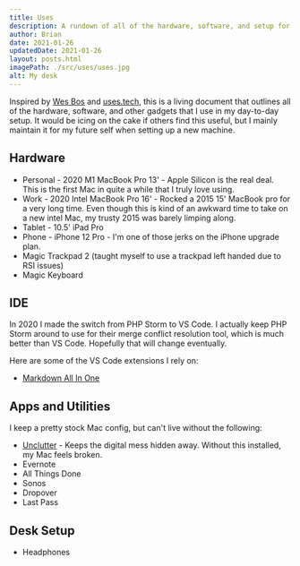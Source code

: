 ```yaml
---
title: Uses
description: A rundown of all of the hardware, software, and setup for my day to day tech life.
author: Brian
date: 2021-01-26
updatedDate: 2021-01-26
layout: posts.html
imagePath: ./src/uses/uses.jpg
alt: My desk
---
```


Inspired by [Wes Bos](https://wesbos.com/uses) and [uses.tech](https://uses.tech/), this is a living document that outlines all of the hardware, software, and other gadgets that I use in my day-to-day setup. It would be icing on the cake if others find this useful, but I mainly maintain it for my future self when setting up a new machine.

## Hardware

* Personal - 2020 M1 MacBook Pro 13' - Apple Silicon is the real deal. This is the first Mac in quite a while that I truly love using.
* Work - 2020 Intel MacBook Pro 16' - Rocked a 2015 15' MacBook pro for a very long time. Even though this is kind of an awkward time to take on a new intel Mac, my trusty 2015 was barely limping along.
* Tablet - 10.5' iPad Pro
* Phone - iPhone 12 Pro - I'm one of those jerks on the iPhone upgrade plan.
* Magic Trackpad 2 (taught myself to use a trackpad left handed due to RSI issues)
* Magic Keyboard

## IDE

In 2020 I made the switch from PHP Storm to VS Code. I actually keep PHP Storm around to use for their merge conflict resolution tool, which is much better than VS Code. Hopefully that will change eventually.

Here are some of the VS Code extensions I rely on:

* [Markdown All In One](https://marketplace.visualstudio.com/items?itemName=yzhang.markdown-all-in-one)

## Apps and Utilities

I keep a pretty stock Mac config, but can't live without the following:

* [Unclutter](https://unclutterapp.com/) - Keeps the digital mess hidden away. Without this installed, my Mac feels broken.
* Evernote
* All Things Done
* Sonos
* Dropover
* Last Pass
  
## Desk Setup

* Headphones